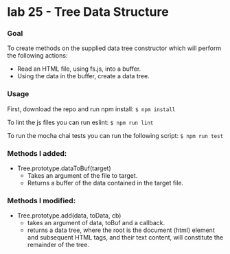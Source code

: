 # lab 25 - Tree Data Structure

### Goal
To create methods on the supplied data tree constructor which will perform the following actions:
- Read an HTML file, using fs.js, into a buffer.
- Using the data in the buffer, create a data tree.

### Usage
First, download the repo and run npm install:
` $ npm install `

To lint the js files you can run eslint:
` $ npm run lint `

To run the mocha chai tests you can run the following script:
` $ npm run test `

### Methods I added:
- Tree.prototype.dataToBuf(target)
    -  Takes an argument of the file to target.
    -  Returns a buffer of the data contained in the target file.

### Methods I modified:
- Tree.prototype.add(data, toData, cb)
    - takes an argument of data, toBuf and a callback.
    - returns a data tree, where the root is the document (html) element and subsequent HTML tags, and their text content, will constitute the remainder of the tree.
